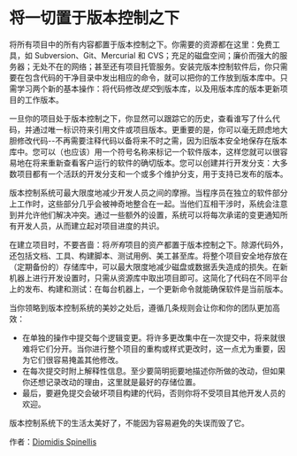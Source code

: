 # 将一切置于版本控制之下

将所有项目中的所有内容都置于版本控制之下。你需要的资源都在这里：免费工具，如 Subversion、Git、Mercurial 和 CVS；充足的磁盘空间；廉价而强大的服务器；无处不在的网络；甚至还有项目托管服务。安装完版本控制软件后，你只需要在包含代码的干净目录中发出相应的命令，就可以把你的工作放到版本库中。只需学习两个新的基本操作：将代码修改*提交*到版本库，以及用版本库的版本更新项目的工作版本。

一旦你的项目处于版本控制之下，你显然可以跟踪它的历史，查看谁写了什么代码，并通过唯一标识符来引用文件或项目版本。更重要的是，你可以毫无顾虑地大胆修改代码--不再需要注释代码以备将来不时之需，因为旧版本安全地保存在版本库中。您可以（也应该）用一个符号名称来标记一个软件版本，这样您就可以很容易地在将来重新查看客户运行的软件的确切版本。您可以创建并行开发分支：大多数项目都有一个活跃的开发分支和一个或多个维护分支，用于支持已发布的版本。

版本控制系统可最大限度地减少开发人员之间的摩擦。当程序员在独立的软件部分上工作时，这些部分几乎会被神奇地整合在一起。当他们互相干涉时，系统会注意到并允许他们解决冲突。通过一些额外的设置，系统可以将每次承诺的变更通知所有开发人员，从而建立起对项目进度的共识。

在建立项目时，不要吝啬：将*所有*项目的资产都置于版本控制之下。除源代码外，还包括文档、工具、构建脚本、测试用例、美工甚至库。将整个项目安全地存放在（定期备份的）存储库中，可以最大限度地减少磁盘或数据丢失造成的损失。在新机器上进行开发设置时，只需从资源库中取出项目即可。这简化了代码在不同平台上的发布、构建和测试：在每台机器上，一个更新命令就能确保软件是当前版本。

当你领略到版本控制系统的美妙之处后，遵循几条规则会让你和你的团队更加高效：

- 在单独的操作中提交每个逻辑变更。将许多更改集中在一次提交中，将来就很难将它们分开。当你进行整个项目的重构或样式更改时，这一点尤为重要，因为它们很容易掩盖其他修改。
- 在每次提交时附上解释性信息。至少要简明扼要地描述你所做的改动，但如果你还想记录改动的理由，这里就是最好的存储位置。
- 最后，要避免提交会破坏项目构建的代码，否则你将不受项目其他开发人员的欢迎。

版本控制系统下的生活太美好了，不能因为容易避免的失误而毁了它。

作者：[Diomidis Spinellis](http://programmer.97things.oreilly.com/wiki/index.php/Diomidis_Spinellis)